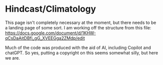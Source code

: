 <!-- # Hindcast/Climatology
## Annual
- ### Sea Level Magnitude
  - #### [Indicator: Regional and Local Sea Level](/path/to/notebook.ipynb)
    - [Absolute Value](/path/to/notebook.ipynb)
    - [Relative Value](/path/to/notebook.ipynb)
  - #### [Indicator: Min/Max-Rankings](/path/to/notebook.ipynb)
  - #### [Indicator: Extremes](/path/to/notebook.ipynb)
  - #### [Indicator: Components](/path/to/notebook.ipynb)
- ### Sea Level Frequency and Duration
  - #### [Indicator: Minor Flood Frequency](/path/to/notebook.ipynb)
  - #### [Indicator: Flood Duration](/path/to/notebook.ipynb)
## Intra-Annual                                                                                                                   
- ### Sea Level Magnitude
  - #### [Indicator: Regional and Local Sea Level](/path/to/notebook.ipynb)
    - [Absolute Value](/path/to/notebook.ipynb)
    - [Relative Value](/path/to/notebook.ipynb)
  - #### [Indicator: Min/Max-Rankings](/path/to/notebook.ipynb)
  - #### [Indicator: Extremes](/path/to/notebook.ipynb)
  - #### [Indicator: Components](/path/to/notebook.ipynb)
- ### Sea Level Frequency and Duration
  - #### [Indicator: Minor Flood Frequency](/path/to/notebook.ipynb)
  - #### [Indicator: Flood Duration](/path/to/notebook.ipynb) -->

# Hindcast/Climatology

This page isn't completely necessary at the moment, but there needs to be a landing page of some sort. I am working off the structure from this file: https://docs.google.com/document/d/1KHW-qCsDaAitDBfi_gG_XVEEGga2ZMdp/edit

Much of the code was produced with the aid of AI, including Copilot and chatGPT. So yes, putting a copyright on this seems somewhat silly, but here we are.




```{tableofcontents}
```